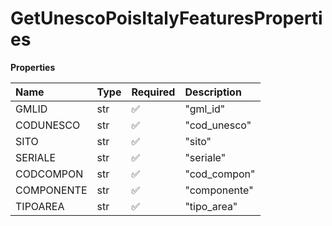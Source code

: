 # GetUnescoPoisItalyFeaturesProperties

**Properties**

| Name       | Type | Required | Description  |
| :--------- | :--- | :------- | :----------- |
| GMLID      | str  | ✅       | "gml_id"     |
| CODUNESCO  | str  | ✅       | "cod_unesco" |
| SITO       | str  | ✅       | "sito"       |
| SERIALE    | str  | ✅       | "seriale"    |
| CODCOMPON  | str  | ✅       | "cod_compon" |
| COMPONENTE | str  | ✅       | "componente" |
| TIPOAREA   | str  | ✅       | "tipo_area"  |

<!-- This file was generated by liblab | https://liblab.com/ -->
